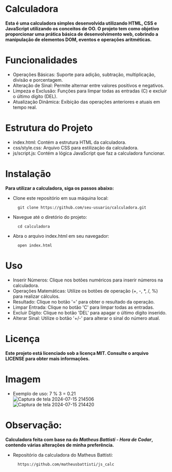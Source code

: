 # Calculadora
**Esta é uma calculadora simples desenvolvida utilizando HTML, CSS e JavaScript utilizando os conceitos de OO. O projeto tem como objetivo proporcionar uma prática básica de desenvolvimento web, cobrindo a manipulação de elementos DOM, eventos e operações aritméticas.**

# Funcionalidades
* Operações Básicas: Suporte para adição, subtração, multiplicação, divisão e porcentagem. 
* Alteração de Sinal: Permite alternar entre valores positivos e negativos.
* Limpeza e Exclusão: Funções para limpar todas as entradas (C) e excluir o último dígito (DEL).
* Atualização Dinâmica: Exibição das operações anteriores e atuais em tempo real.
# Estrutura do Projeto
* index.html: Contém a estrutura HTML da calculadora. 
* css/style.css: Arquivo CSS para estilização da calculadora.
* js/script.js: Contém a lógica JavaScript que faz a calculadora funcionar.

# Instalação
**Para utilizar a calculadora, siga os passos abaixo:**

* Clone este repositório em sua máquina local:

        git clone https://github.com/seu-usuario/calculadora.git
* Navegue até o diretório do projeto:

        cd calculadora
* Abra o arquivo index.html em seu navegador:

        open index.html
# Uso
* Inserir Números: Clique nos botões numéricos para inserir números na calculadora.
* Operações Matemáticas: Utilize os botões de operação (+, -, *, /, %) para realizar cálculos.
* Resultado: Clique no botão '=' para obter o resultado da operação.
* Limpar Entrada: Clique no botão 'C' para limpar todas as entradas.
* Excluir Dígito: Clique no botão 'DEL' para apagar o último dígito inserido.
* Alterar Sinal: Utilize o botão '+/-' para alterar o sinal do número atual.

# Licença
**Este projeto está licenciado sob a licença MIT. Consulte o arquivo LICENSE para obter mais informações.**

# Imagem
* Exemplo de uso: 7 % 3 = 0.21 <br/>
![Captura de tela 2024-07-15 214506](https://github.com/user-attachments/assets/97077091-1078-48c4-ad8c-5f1c0caa7156)
![Captura de tela 2024-07-15 214420](https://github.com/user-attachments/assets/9e4ee725-8227-4ca6-8869-77c888361f57)



# Observação:
**Calculadora feita com base na do _Matheus Battisti - Hora de Codar_, contendo várias alterações de minha preferência.** 
* Repositório da calculadora do Matheus Battisti:

        https://github.com/matheusbattisti/js_calc
